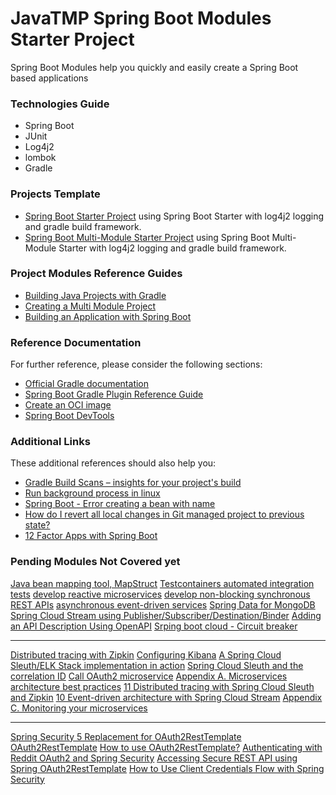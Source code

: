 # JavaTMP Spring Boot Modules Starter Project
Spring Boot Modules help you quickly and easily create 
a Spring Boot based applications

### Technologies Guide
- Spring Boot 
- JUnit
- Log4j2
- lombok 
- Gradle

### Projects Template
* [Spring Boot Starter Project](SpringBootStarters/SpringBootStarterProject) 
using Spring Boot Starter with log4j2 logging and gradle build framework.
* [Spring Boot Multi-Module Starter Project](SpringBootStarters/SpringBootModulesStarterProject) 
using Spring Boot Multi-Module Starter with log4j2 logging and gradle build framework.

### Project Modules Reference Guides
* [Building Java Projects with Gradle](https://spring.io/guides/gs/gradle/)
* [Creating a Multi Module Project](https://spring.io/guides/gs/multi-module/)
* [Building an Application with Spring Boot](https://spring.io/guides/gs/spring-boot/)

### Reference Documentation
For further reference, please consider the following sections:

* [Official Gradle documentation](https://docs.gradle.org)
* [Spring Boot Gradle Plugin Reference Guide](https://docs.spring.io/spring-boot/docs/2.3.1.RELEASE/gradle-plugin/reference/html/)
* [Create an OCI image](https://docs.spring.io/spring-boot/docs/2.3.1.RELEASE/gradle-plugin/reference/html/#build-image)
* [Spring Boot DevTools](https://docs.spring.io/spring-boot/docs/2.3.1.RELEASE/reference/htmlsingle/#using-boot-devtools)

### Additional Links
These additional references should also help you:

* [Gradle Build Scans – insights for your project's build](https://scans.gradle.com#gradle)
* [Run background process in linux](https://stackoverflow.com/questions/10408816/how-do-i-use-the-nohup-command-without-getting-nohup-out) 
* [Spring Boot - Error creating a bean with name](https://javarevisited.blogspot.com/2019/04/spring-boot-error-error-creating-bean.html)
* [How do I revert all local changes in Git managed project to previous state?](https://stackoverflow.com/questions/1146973/how-do-i-revert-all-local-changes-in-git-managed-project-to-previous-state)
* [12 Factor Apps with Spring Boot](https://reflectoring.io/spring-boot-12-factor-app/)

### Pending Modules Not Covered yet
[Java bean mapping tool, MapStruct]()
[Testcontainers automated integration tests]()
[develop reactive microservices]()
[develop non-blocking synchronous REST APIs]()
[asynchronous event-driven services]()
[Spring Data for MongoDB]()
[Spring Cloud Stream using Publisher/Subscriber/Destination/Binder]()
[Adding an API Description Using OpenAPI]()
[Srping boot cloud - Circuit breaker]()
************************************************************
[Distributed tracing with Zipkin]()
[Configuring Kibana]()
[A Spring Cloud Sleuth/ELK Stack implementation in action]()
[Spring Cloud Sleuth and the correlation ID]()
[Call OAuth2 microservice]()
[Appendix A. Microservices architecture best practices](https://livebook.manning.com/book/spring-microservices-in-action-second-edition/appendix-a/)
[11 Distributed tracing with Spring Cloud Sleuth and Zipkin](https://livebook.manning.com/book/spring-microservices-in-action-second-edition/chapter-11/)
[10 Event-driven architecture with Spring Cloud Stream](https://livebook.manning.com/book/spring-microservices-in-action-second-edition/chapter-10/)
[Appendix C. Monitoring your microservices](https://livebook.manning.com/book/spring-microservices-in-action-second-edition/appendix-c/)
*******************************
[Spring Security 5 Replacement for OAuth2RestTemplate](https://newbedev.com/spring-security-5-replacement-for-oauth2resttemplate)
[OAuth2RestTemplate](https://docs.spring.io/spring-security-oauth2-boot/docs/2.2.x-SNAPSHOT/reference/html/boot-features-security-custom-user-info-client.html)
[How to use OAuth2RestTemplate?](https://stackoverflow.com/questions/27864295/how-to-use-oauth2resttemplate)
[Authenticating with Reddit OAuth2 and Spring Security](https://www.baeldung.com/spring-security-oauth2-authentication-with-reddit)
[Accessing Secure REST API using Spring OAuth2RestTemplate](https://medium.com/@bcarunmail/accessing-secure-rest-api-using-spring-oauth2resttemplate-ef18377e2)
[How to Use Client Credentials Flow with Spring Security](https://developer.okta.com/blog/2021/05/05/client-credentials-spring-security)
[]()

